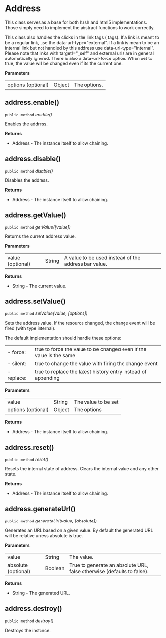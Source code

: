 # Address

This class serves as a base for both hash and html5 implementations.
Those simply need to implement the abstract functions to work correctly.

This class also handles the clicks in the link tags (<a> tags).
If a link is meant to be a regular link, use the data-url-type="external".
If a link is mean to be an internal link but not handled by this address use data-url-type="internal".
Please note that links with target!="_self" and external urls are in general automatically ignored.
There is also a data-url-force option. When set to true, the value will be changed even if its the current one.

**Parameters**

|                    |        |              |
| ------------------ | ------ | ------------ |
| options (optional) | Object | The options. |


## address.enable()

`public method` _enable()_

Enables the address.

**Returns**

- Address - The instance itself to allow chaining.


## address.disable()

`public method` _disable()_

Disables the address.

**Returns**

- Address - The instance itself to allow chaining.


## address.getValue()

`public method` _getValue([value])_

Returns the current address value.

**Parameters**

|                  |        |                                                     |
| ---------------- | ------ | --------------------------------------------------- |
| value (optional) | String | A value to be used instead of the address bar value.|

**Returns**

- String - The current value.


## address.setValue()

`public method` _setValue(value, [options])_

Sets the address value.
If the resource changed, the change event will be fired (with type internal).

The default implementation should handle these options:

|            |                                                                     |
| ---------- | ------------------------------------------------------------------- |
| - force:   | true to force the value to be changed even if the value is the same |
| - silent:  | true to change the value with firing the change event               |
| - replace: | true to replace the latest history entry instead of appending       |

**Parameters**

|                    |        |                     |
| ------------------ | -----  | ------------------- |
| value              | String | The value to be set |
| options (optional) | Object | The options         |

**Returns**

- Address - The instance itself to allow chaining.


## address.reset()

`public method` _reset()_

Resets the internal state of address.
Clears the internal value and any other state.

**Returns**

- Address - The instance itself to allow chaining.


## address.generateUrl()

`public method` _generateUrl(value, [absolute])_

Generates an URL based on a given value.
By default the generated URL will be relative unless absolute is true.

**Parameters**

|                     |         |                                                                        |
| ------------------- | ------- | ---------------------------------------------------------------------- |
| value               | String  | The value.                                                             |
| absolute (optional) | Boolean | True to generate an absolute URL, false otherwise (defaults to false). |

**Returns**

- String - The generated URL.


## address.destroy()

`public method` _destroy()_

Destroys the instance.